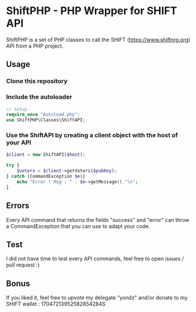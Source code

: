 # ShiftPHP - PHP Wrapper for SHIFT API

ShiftPHP is a set of PHP classes to call the SHIFT (https://www.shiftnrg.org) API from a PHP project.

## Usage

### Clone this repository
### Include the autoloader

```php
// Setup
require_once "Autoload.php";
use ShiftPHP\Classes\ShiftAPI;
```
### Use the ShiftAPI by creating a client object with the host of your API

```php
$client = new ShiftAPI($host);

try {
    $voters = $client->getVoters($pubKey);
} catch (CommandException $e){
    echo "Error ! Msg : " . $e->getMessage()."\n";
}
```

## Errors

Every API command that returns the fields "success" and "error" can throw a CommandException that you can use to adapt your code.

## Test

I did not have time to test every API commands, feel free to open issues / pull request :)

## Bonus

If you liked it, feel free to upvote my delegate "yondz" and/or donate to my SHIFT wallet : 17047213952582854284S